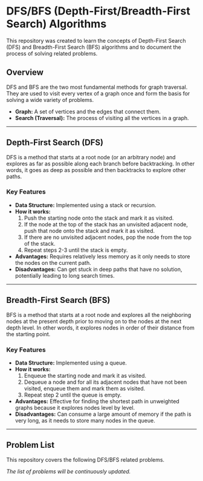 # DFS/BFS (Depth-First/Breadth-First Search) Algorithms

This repository was created to learn the concepts of Depth-First Search (DFS) and Breadth-First Search (BFS) algorithms and to document the process of solving related problems.

## Overview

DFS and BFS are the two most fundamental methods for graph traversal. They are used to visit every vertex of a graph once and form the basis for solving a wide variety of problems.

- **Graph:** A set of vertices and the edges that connect them.
- **Search (Traversal):** The process of visiting all the vertices in a graph.

---

## Depth-First Search (DFS)

DFS is a method that starts at a root node (or an arbitrary node) and explores as far as possible along each branch before backtracking. In other words, it goes as deep as possible and then backtracks to explore other paths.

### Key Features

- **Data Structure:** Implemented using a stack or recursion.
- **How it works:**
  1. Push the starting node onto the stack and mark it as visited.
  2. If the node at the top of the stack has an unvisited adjacent node, push that node onto the stack and mark it as visited.
  3. If there are no unvisited adjacent nodes, pop the node from the top of the stack.
  4. Repeat steps 2-3 until the stack is empty.
- **Advantages:** Requires relatively less memory as it only needs to store the nodes on the current path.
- **Disadvantages:** Can get stuck in deep paths that have no solution, potentially leading to long search times.

---

## Breadth-First Search (BFS)

BFS is a method that starts at a root node and explores all the neighboring nodes at the present depth prior to moving on to the nodes at the next depth level. In other words, it explores nodes in order of their distance from the starting point.

### Key Features

- **Data Structure:** Implemented using a queue.
- **How it works:**
  1. Enqueue the starting node and mark it as visited.
  2. Dequeue a node and for all its adjacent nodes that have not been visited, enqueue them and mark them as visited.
  3. Repeat step 2 until the queue is empty.
- **Advantages:** Effective for finding the shortest path in unweighted graphs because it explores nodes level by level.
- **Disadvantages:** Can consume a large amount of memory if the path is very long, as it needs to store many nodes in the queue.

---

## Problem List

This repository covers the following DFS/BFS related problems.

*The list of problems will be continuously updated.*